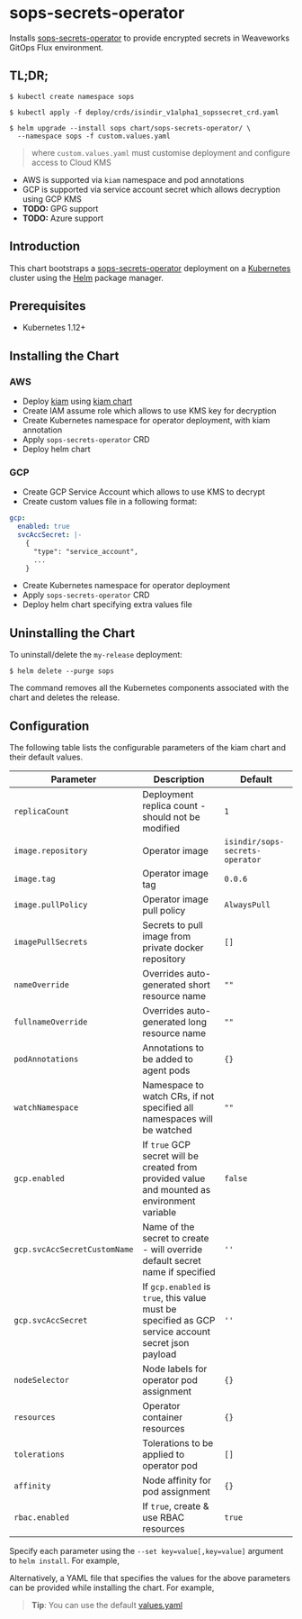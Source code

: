 # sops-secrets-operator

Installs [sops-secrets-operator](https://github.com/isindir/sops-secrets-operator.git) to provide encrypted secrets in Weaveworks GitOps Flux environment.

## TL;DR;

```console
$ kubectl create namespace sops

$ kubectl apply -f deploy/crds/isindir_v1alpha1_sopssecret_crd.yaml

$ helm upgrade --install sops chart/sops-secrets-operator/ \
  --namespace sops -f custom.values.yaml
```

> where `custom.values.yaml` must customise deployment and configure access to Cloud KMS

* AWS is supported via `kiam` namespace and pod annotations
* GCP is supported via service account secret which allows decryption using GCP KMS
* **TODO:** GPG support
* **TODO:** Azure support

## Introduction

This chart bootstraps a [sops-secrets-operator](https://github.com/isindir/sops-secrets-operator.git) deployment on a [Kubernetes](http://kubernetes.io) cluster using the [Helm](https://helm.sh) package manager.

## Prerequisites
  - Kubernetes 1.12+

## Installing the Chart

### AWS

* Deploy [kiam](https://github.com/uswitch/kiam) using [kiam chart](https://github.com/helm/charts/tree/master/stable/kiam)
* Create IAM assume role which allows to use KMS key for decryption
* Create Kubernetes namespace for operator deployment, with kiam annotation
* Apply `sops-secrets-operator` CRD
* Deploy helm chart

### GCP

* Create GCP Service Account which allows to use KMS to decrypt
* Create custom values file in a following format:

```yaml
gcp:
  enabled: true
  svcAccSecret: |-
    {
      "type": "service_account",
      ...
    }
```

* Create Kubernetes namespace for operator deployment
* Apply `sops-secrets-operator` CRD
* Deploy helm chart specifying extra values file

## Uninstalling the Chart

To uninstall/delete the `my-release` deployment:

```console
$ helm delete --purge sops
```

The command removes all the Kubernetes components associated with the chart and deletes the release.

## Configuration

The following table lists the configurable parameters of the kiam chart and their default values.

Parameter | Description | Default
--- | --- | ---
`replicaCount` | Deployment replica count  - should not be modified | `1`
`image.repository` | Operator image | `isindir/sops-secrets-operator`
`image.tag` | Operator image tag | `0.0.6`
`image.pullPolicy` | Operator image pull policy | `AlwaysPull`
`imagePullSecrets` | Secrets to pull image from private docker repository | `[]`
`nameOverride` | Overrides auto-generated short resource name | `""`
`fullnameOverride` | Overrides auto-generated long resource name | `""`
`podAnnotations` | Annotations to be added to agent pods | `{}`
`watchNamespace` | Namespace to watch CRs, if not specified all namespaces will be watched | `""`
`gcp.enabled` | If `true` GCP secret will be created from provided value and mounted as environment variable | `false`
`gcp.svcAccSecretCustomName` | Name of the secret to create - will override default secret name if specified | `''`
`gcp.svcAccSecret` | If `gcp.enabled` is `true`, this value must be specified as GCP service account secret json payload | `''`
`nodeSelector` | Node labels for operator pod assignment | `{}`
`resources` | Operator container resources | `{}`
`tolerations` | Tolerations to be applied to operator pod | `[]`
`affinity` | Node affinity for pod assignment | `{}`
`rbac.enabled` | If `true`, create & use RBAC resources | `true`

Specify each parameter using the `--set key=value[,key=value]` argument to `helm install`. For example,

Alternatively, a YAML file that specifies the values for the above parameters can be provided while installing the chart. For example,

> **Tip**: You can use the default [values.yaml](values.yaml)
